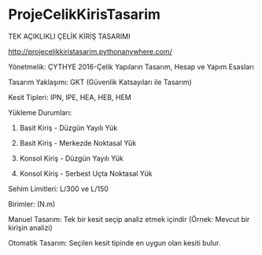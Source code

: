 # ProjeCelikKirisTasarim
TEK AÇIKLIKLI ÇELİK KİRİŞ TASARIMI

http://projecelikkiristasarim.pythonanywhere.com/

Yönetmelik:	ÇYTHYE 2016-Çelik Yapıların Tasarım, Hesap ve Yapım Esasları

Tasarım Yaklaşımı:	GKT (Güvenlik Katsayıları ile Tasarım)

Kesit Tipleri:	IPN, IPE, HEA, HEB, HEM

Yükleme Durumları:	

1. Basit Kiriş - Düzgün Yayılı Yük

2. Basit Kiriş - Merkezde Noktasal Yük

3. Konsol Kiriş - Düzgün Yayılı Yük

4. Konsol Kiriş - Serbest Uçta Noktasal Yük

Sehim Limitleri:	L/300 ve L/150

Birimler:	(N.m)

Manuel Tasarım:	Tek bir kesit seçip analiz etmek içindir (Örnek: Mevcut bir kirişin analizi)

Otomatik Tasarım:	Seçilen kesit tipinde en uygun olan kesiti bulur.
